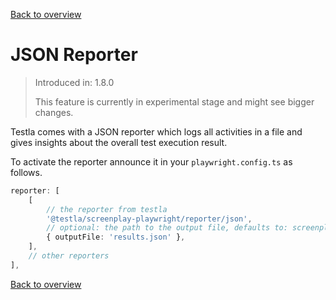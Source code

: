 [Back to overview](../guides.md)

# JSON Reporter

> Introduced in: 1.8.0
>
> This feature is currently in experimental stage and might see bigger changes.

Testla comes with a JSON reporter which logs all activities in a file and gives insights about the overall test execution result.

To activate the reporter announce it in your `playwright.config.ts` as follows.

```typescript
reporter: [
    [
        // the reporter from testla
        '@testla/screenplay-playwright/reporter/json',
        // optional: the path to the output file, defaults to: screenplay-report.json
        { outputFile: 'results.json' },
    ],
    // other reporters
],
```

[Back to overview](../guides.md)